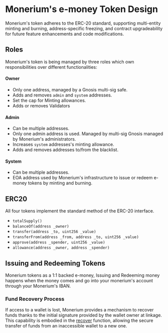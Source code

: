 # Monerium's e-money Token Design

Monerium's token adheres to the ERC-20 standard, supporting multi-entity minting and burning, address-specific freezing, and contract upgradeability for future feature enhancements and code modifications.

## Roles

Monerium's token is being managed by three roles which own responsibilities over different functionalities: 

#### Owner

  * Only one address, managed by a Gnosis multi-sig safe.
  * Adds and removes `admin` and `system` addresses.
  * Set the cap for Minting allowances.
  * Adds or removes Validators

#### Admin
  
  * Can be multiple addresses.
  * Only one admin address is used. Managed by multi-sig Gnosis managed by Monerium's administrators.
  * Increases `system` addresses's minting allowance.
  * Adds and removes addresses to/from the blacklist.

#### System

  * Can be multiple addresses.
  * EOA address used by Monerium's infrastructure to issue or redeem e-money tokens by minting and burning.

## ERC20 

All four tokens implement the standard method of the ERC-20 interface.

- `totalSupply()`
- `balanceOf(address _owner)`
- `transfer(address _to, uint256 _value)`
- `transferFrom(address _from, address _to, uint256 _value)`
- `approve(address _spender, uint256 _value)`
- `allowance(address _owner, address _spender)`

## Issuing and Redeeming Tokens 

Monerium tokens as a 1:1 backed e-money, Issuing and Redeeming money happens when the money comes and go into your monerium's account through your Monerium's IBAN.

### Fund Recovery Process

If access to a wallet is lost, Monerium provides a mechanism to recover funds thanks to the initial signature provided by the wallet owner at linkage. This capability is embodied in the [recover](https://github.com/monerium/smart-contracts/blob/0dba368cb2c7c037cbc80326e5b8eb61cf5f2b1e/src/Token.sol#L86) function, allowing the secure transfer of funds from an inaccessible wallet to a new one. 

